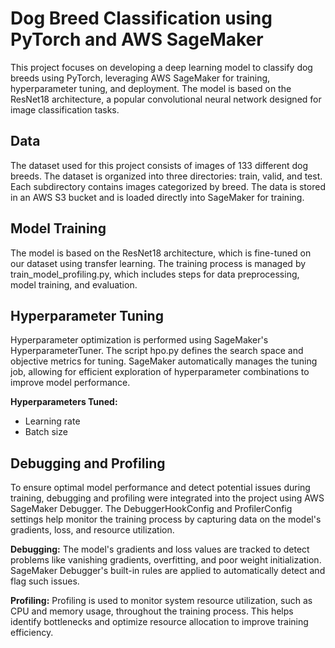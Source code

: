 # Dog Breed Classification using PyTorch and AWS SageMaker

This project focuses on developing a deep learning model to classify dog breeds using PyTorch, leveraging AWS SageMaker for training, hyperparameter tuning, and deployment. The model is based on the ResNet18 architecture, a popular convolutional neural network designed for image classification tasks.

## Data
The dataset used for this project consists of images of 133 different dog breeds. The dataset is organized into three directories: train, valid, and test. Each subdirectory contains images categorized by breed. The data is stored in an AWS S3 bucket and is loaded directly into SageMaker for training.


## Model Training
The model is based on the ResNet18 architecture, which is fine-tuned on our dataset using transfer learning. The training process is managed by train_model_profiling.py, which includes steps for data preprocessing, model training, and evaluation.


## Hyperparameter Tuning
Hyperparameter optimization is performed using SageMaker's HyperparameterTuner. The script hpo.py defines the search space and objective metrics for tuning. SageMaker automatically manages the tuning job, allowing for efficient exploration of hyperparameter combinations to improve model performance.

**Hyperparameters Tuned:**
  
- Learning rate
- Batch size

## Debugging and Profiling
To ensure optimal model performance and detect potential issues during training, debugging and profiling were integrated into the project using AWS SageMaker Debugger. The DebuggerHookConfig and ProfilerConfig settings help monitor the training process by capturing data on the model's gradients, loss, and resource utilization.

**Debugging:** The model's gradients and loss values are tracked to detect problems like vanishing gradients, overfitting, and poor weight initialization. SageMaker Debugger's built-in rules are applied to automatically detect and flag such issues.

**Profiling:** Profiling is used to monitor system resource utilization, such as CPU and memory usage, throughout the training process. This helps identify bottlenecks and optimize resource allocation to improve training efficiency.
